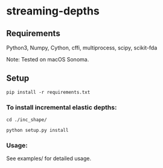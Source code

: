 # streaming-depths
 
## Requirements
Python3, Numpy, Cython, cffi, multiprocess, scipy, scikit-fda

Note: Tested on macOS Sonoma.

## Setup 

``` pip install -r requirements.txt ```

### To install incremental elastic depths: 

` cd ./inc_shape/ `

```python setup.py install```

### Usage: 
See examples/ for detailed usage.